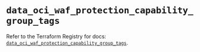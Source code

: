 # `data_oci_waf_protection_capability_group_tags`

Refer to the Terraform Registry for docs: [`data_oci_waf_protection_capability_group_tags`](https://registry.terraform.io/providers/hashicorp/oci/7.19.0/docs/data-sources/waf_protection_capability_group_tags).
